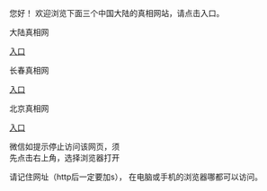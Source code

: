 
   您好！ 欢迎浏览下面三个中国大陆的真相网站，请点击入口。 <br/>






   大陆真相网<br/>

   <a id="dlLink" href="https://is.gd/RgWFwD" rel="nofollow">入口</a>

   长春真相网<br/>

   <a id="ccLink" href="https://is.gd/P54cPT" rel="nofollow">入口</a>


   北京真相网<br/>

   <a id="bjLink" href="https://is.gd/fMpYXu" rel="nofollow">入口</a>



   微信如提示停止访问该网页，须<br>
   先点击右上角，选择浏览器打开<br>

   请记住网址（http后一定要加s）， 在电脑或手机的浏览器哪都可以访问。
